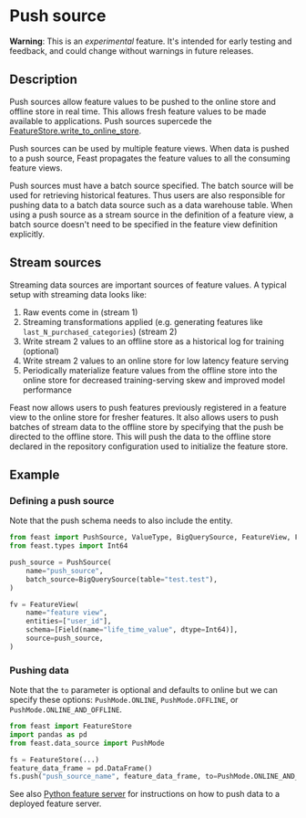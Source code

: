 # Push source

**Warning**: This is an _experimental_ feature. It's intended for early testing and feedback, and could change without warnings in future releases.

## Description

Push sources allow feature values to be pushed to the online store and offline store in real time. This allows fresh feature values to be made available to applications. Push sources supercede the
[FeatureStore.write_to_online_store](https://rtd.feast.dev/en/latest/index.html#feast.feature_store.FeatureStore.write_to_online_store).

Push sources can be used by multiple feature views. When data is pushed to a push source, Feast propagates the feature values to all the consuming feature views.

Push sources must have a batch source specified. The batch source will be used for retrieving historical features. Thus users are also responsible for pushing data to a batch data source such as a data warehouse table. When using a push source as a stream source in the definition of a feature view, a batch source doesn't need to be specified in the feature view definition explicitly.

## Stream sources
Streaming data sources are important sources of feature values. A typical setup with streaming data looks like:

1. Raw events come in (stream 1)
2. Streaming transformations applied (e.g. generating features like `last_N_purchased_categories`) (stream 2)
3. Write stream 2 values to an offline store as a historical log for training (optional)
4. Write stream 2 values to an online store for low latency feature serving
5. Periodically materialize feature values from the offline store into the online store for decreased training-serving skew and improved model performance

Feast now allows users to push features previously registered in a feature view to the online store for fresher features. It also allows users to push batches of stream data to the offline store by specifying that the push be directed to the offline store. This will push the data to the offline store declared in the repository configuration used to initialize the feature store.

## Example
### Defining a push source
Note that the push schema needs to also include the entity.

```python
from feast import PushSource, ValueType, BigQuerySource, FeatureView, Feature, Field
from feast.types import Int64

push_source = PushSource(
    name="push_source",
    batch_source=BigQuerySource(table="test.test"),
)

fv = FeatureView(
    name="feature view",
    entities=["user_id"],
    schema=[Field(name="life_time_value", dtype=Int64)],
    source=push_source,
)
```

### Pushing data
Note that the `to` parameter is optional and defaults to online but we can specify these options: `PushMode.ONLINE`, `PushMode.OFFLINE`, or `PushMode.ONLINE_AND_OFFLINE`.
```python
from feast import FeatureStore
import pandas as pd
from feast.data_source import PushMode

fs = FeatureStore(...)
feature_data_frame = pd.DataFrame()
fs.push("push_source_name", feature_data_frame, to=PushMode.ONLINE_AND_OFFLINE)
```

See also [Python feature server](../feature-servers/python-feature-server.md) for instructions on how to push data to a deployed feature server.

